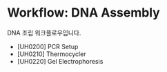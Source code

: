 # Workflow: DNA Assembly

DNA 조립 워크플로우입니다.

- [UH0200] PCR Setup
- [UH0210] Thermocycler
- [UH0220] Gel Electrophoresis